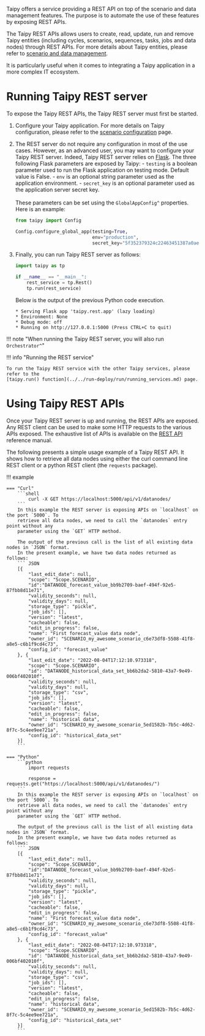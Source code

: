 Taipy offers a service providing a REST API on top of the scenario and data management
features. The purpose is to automate the use of these features by exposing REST APIs.

The Taipy REST APIs allows users to create, read, update, run and remove Taipy entities
(including cycles, scenarios, sequences, tasks, jobs and data nodes) through REST APIs.
For more details about Taipy entities, please refer to
[scenario and data management](../../scenario_features/sdm/index.md).

It is particularly useful when it comes to integrating a Taipy application in a more complex IT
ecosystem.

# Running Taipy REST server

To expose the Taipy REST APIs, the Taipy REST server must first be started.

1. Configure your Taipy application. For more details on Taipy configuration, please
    refer to the [scenario configuration](../../scenario_features/sdm/scenario/scenario-config.md) page.

2. The REST server do not require any configuration in most of the use cases. However, as an
    advanced user, you may want to configure your Taipy REST server. Indeed, Taipy REST server
    relies on [Flask](https://flask.palletsprojects.com/en/2.2.x/#). The three following Flask
    parameters are exposed by Taipy:
        - `testing` is a boolean parameter used to run the Flask application on testing mode.
            Default value is False.
        - `env` is an optional string parameter used as the application environment.
        - `secret_key` is an optional parameter used as the application server secret key.<br>
    <br>
    These parameters can be set using the `GlobalAppConfig^` properties. Here is an example:
    ``` python
    from taipy import Config

    Config.configure_global_app(testing=True,
                                env="production",
                                secret_key="5f352379324c22463451387a0aec5d2f")
    ```

3. Finally, you can run Taipy REST server as follows:
    ``` python
    import taipy as tp

    if __name__ == "__main__":
        rest_service = tp.Rest()
        tp.run(rest_service)
    ```
    Below is the output of the previous Python code execution.
    ```
    * Serving Flask app 'taipy.rest.app' (lazy loading)
    * Environment: None
    * Debug mode: off
    * Running on http://127.0.0.1:5000 (Press CTRL+C to quit)
    ```

!!! note "When running the Taipy REST server, you will also run `Orchestrator^`"

!!! info "Running the REST service"

    To run the Taipy REST service with the other Taipy services, please refer to the
    [taipy.run() function](../../run-deploy/run/running_services.md) page.

# Using Taipy REST APIs

Once your Taipy REST server is up and running, the REST APIs are exposed. Any REST client can be
used to make some HTTP requests to the various APIs exposed. The exhaustive list of APIs is
available on the [REST API](../../../refmans/reference_rest/index.md) reference manual.

The following presents a simple usage example of a Taipy REST API. It shows how to retrieve all
data nodes using either the curl command line REST client or a python REST client (the
`requests` package).

!!! example

    === "Curl"
        ```shell
            curl -X GET https://localhost:5000/api/v1/datanodes/
        ```
        In this example the REST server is exposing APIs on `localhost` on the port `5000`. To
        retrieve all data nodes, we need to call the `datanodes` entry point without any
        parameter using the `GET` HTTP method.

        The output of the previous call is the list of all existing data nodes in `JSON` format.
        In the present example, we have two data nodes returned as follows:
        ``` JSON
        [{
            "last_edit_date": null,
            "scope": "Scope.SCENARIO",
            "id":"DATANODE_forecast_value_bb9b2709-baef-494f-92e5-87fbb8d11e71",
            "validity_seconds": null,
            "validity_days": null,
            "storage_type": "pickle",
            "job_ids": [],
            "version": "latest",
            "cacheable": false,
            "edit_in_progress": false,
            "name": "First forecast_value data node",
            "owner_id": "SCENARIO_my_awesome_scenario_c6e73df8-5508-41f8-a8e5-c6b1f9cd4c73",
            "config_id": "forecast_value"
        }, {
            "last_edit_date": "2022-08-04T17:12:10.973318",
            "scope": "Scope.SCENARIO",
            "id": "DATANODE_historical_data_set_bb6b2da2-5810-43a7-9e49-006bf402010f",
            "validity_seconds": null,
            "validity_days": null,
            "storage_type": "csv",
            "job_ids": [],
            "version": "latest",
            "cacheable": false,
            "edit_in_progress": false,
            "name": "historical data",
            "owner_id": "SCENARIO_my_awesome_scenario_5ed1582b-7b5c-4d62-8f7c-5c4ee9ee721a",
            "config_id": "historical_data_set"
        }]
        ```

    === "Python"
        ```python
            import requests

            response = requests.get("https://localhost:5000/api/v1/datanodes/")
        ```
        In this example the REST server is exposing APIs on `localhost` on the port `5000`. To
        retrieve all data nodes, we need to call the `datanodes` entry point without any
        parameter using the `GET` HTTP method.

        The output of the previous call is the list of all existing data nodes in `JSON` format.
        In the present example, we have two data nodes returned as follows:
        ``` JSON
        [{
            "last_edit_date": null,
            "scope": "Scope.SCENARIO",
            "id":"DATANODE_forecast_value_bb9b2709-baef-494f-92e5-87fbb8d11e71",
            "validity_seconds": null,
            "validity_days": null,
            "storage_type": "pickle",
            "job_ids": [],
            "version": "latest",
            "cacheable": false,
            "edit_in_progress": false,
            "name": "First forecast_value data node",
            "owner_id": "SCENARIO_my_awesome_scenario_c6e73df8-5508-41f8-a8e5-c6b1f9cd4c73",
            "config_id": "forecast_value"
        }, {
            "last_edit_date": "2022-08-04T17:12:10.973318",
            "scope": "Scope.SCENARIO",
            "id": "DATANODE_historical_data_set_bb6b2da2-5810-43a7-9e49-006bf402010f",
            "validity_seconds": null,
            "validity_days": null,
            "storage_type": "csv",
            "job_ids": [],
            "version": "latest",
            "cacheable": false,
            "edit_in_progress": false,
            "name": "historical data",
            "owner_id": "SCENARIO_my_awesome_scenario_5ed1582b-7b5c-4d62-8f7c-5c4ee9ee721a",
            "config_id": "historical_data_set"
        }]
        ```
